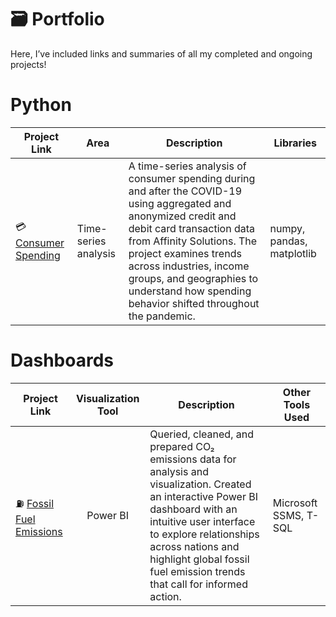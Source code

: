 # 🗃 Portfolio

Here, I’ve included links and summaries of all my completed and ongoing projects!

# Python
| Project Link | Area | Description | Libraries |
|---|---|---|---|
| 💳 [Consumer Spending](https://github.com/huymh/Consumer-Spending-Project)| Time-series analysis | A time-series analysis of consumer spending during and after the COVID-19 using aggregated and anonymized credit and debit card transaction data from Affinity Solutions. The project examines trends across industries, income groups, and geographies to understand how spending behavior shifted throughout the pandemic. | numpy, pandas, matplotlib |

# Dashboards
| Project Link | Visualization Tool | Description | Other Tools Used |
|---|:---:|---|---|
| ⛽ [Fossil Fuel Emissions](https://github.com/huymh/CO2-Project) | Power BI | Queried, cleaned, and prepared CO₂ emissions data for analysis and visualization. Created an interactive Power BI dashboard with an intuitive user interface to explore relationships across nations and highlight global fossil fuel emission trends that call for informed action. | Microsoft SSMS, T-SQL|
